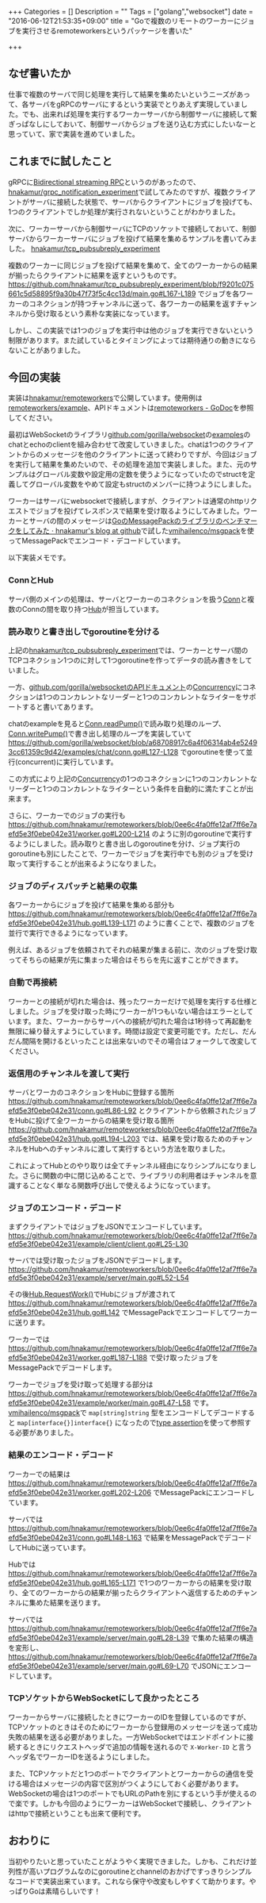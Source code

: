 +++
Categories = []
Description = ""
Tags = ["golang","websocket"]
date = "2016-06-12T21:53:35+09:00"
title = "Goで複数のリモートのワーカーにジョブを実行させるremoteworkersというパッケージを書いた"

+++
## なぜ書いたか
仕事で複数のサーバで同じ処理を実行して結果を集めたいというニーズがあって、各サーバをgRPCのサーバにするという実装でとりあえず実現していました。でも、出来れば処理を実行するワーカーサーバから制御サーバに接続して繋ぎっぱなしにしておいて、制御サーバからジョブを送り込む方式にしたいなーと思っていて、家で実装を進めていました。

## これまでに試したこと
gRPCに[Bidirectional streaming RPC](http://www.grpc.io/docs/tutorials/basic/go.html#bidirectional-streaming-rpc)というのがあったので、[hnakamur/grpc_notification_experiment](https://github.com/hnakamur/grpc_notification_experiment)で試してみたのですが、複数クライアントがサーバに接続した状態で、サーバからクライアントにジョブを投げても、1つのクライアントでしか処理が実行されないということがわかりました。

次に、ワーカーサーバから制御サーバにTCPのソケットで接続しておいて、制御サーバからワーカーサーバにジョブを投げて結果を集めるサンプルを書いてみました。
[hnakamur/tcp_pubsubreply_experiment](https://github.com/hnakamur/tcp_pubsubreply_experiment)

複数のワーカーに同じジョブを投げて結果を集めて、全てのワーカーからの結果が揃ったらクライアントに結果を返すというものです。 https://github.com/hnakamur/tcp_pubsubreply_experiment/blob/f9201c075661c5d58895f9a30b47f73f5c4cc13d/main.go#L167-L189 でジョブを各ワーカーのコネクションが持つチャンネルに送って、各ワーカーの結果を返すチャンネルから受け取るという素朴な実装になっています。

しかし、この実装では1つのジョブを実行中は他のジョブを実行できないという制限があります。また試しているとタイミングによっては期待通りの動きにならないことがありました。

## 今回の実装
実装は[hnakamur/remoteworkers](https://github.com/hnakamur/remoteworkers)で公開しています。使用例は[remoteworkers/example](https://github.com/hnakamur/remoteworkers/tree/0ee6c4fa0ffe12af7ff6e7aefd5e3f0ebe042e31/example)、APIドキュメントは[remoteworkers - GoDoc](https://godoc.org/github.com/hnakamur/remoteworkers)を参照してください。

最初はWebSocketのライブラリ[github.com/gorilla/websocket](https://github.com/gorilla/websocket)の[examples](https://github.com/gorilla/websocket/tree/a68708917c6a4f06314ab4e52493cc61359c9d42/examples)のchatとechoのclientを組み合わせて改変していきました。chatは1つのクライアントからのメッセージを他のクライアントに送って終わりですが、今回はジョブを実行して結果を集めたいので、その処理を追加で実装しました。また、元のサンプルはグローバル変数や設定用の定数を使うようになっていたのでstructを定義してグローバル変数をやめて設定もstructのメンバーに持つようにしました。

ワーカーはサーバにwebsocketで接続しますが、クライアントは通常のhttpリクエストでジョブを投げてレスポンスで結果を受け取るようにしてみました。ワーカーとサーバの間のメッセージは[GoのMessagePackのライブラリのベンチマークをしてみた · hnakamur's blog at github](/blog/2016/06/04/benchmark_go_msgpack_libraries/)で試した[vmihailenco/msgpack](https://github.com/vmihailenco/msgpack)を使ってMessagePackでエンコード・デコードしています。

以下実装メモです。

### ConnとHub
サーバ側のメインの処理は、サーバとワーカーのコネクションを扱う[Conn](https://github.com/hnakamur/remoteworkers/blob/0ee6c4fa0ffe12af7ff6e7aefd5e3f0ebe042e31/conn.go)と複数のConnの間を取り持つ[Hub](https://github.com/hnakamur/remoteworkers/blob/0ee6c4fa0ffe12af7ff6e7aefd5e3f0ebe042e31/hub.go)が担当しています。

### 読み取りと書き出しでgoroutineを分ける
上記の[hnakamur/tcp_pubsubreply_experiment](https://github.com/hnakamur/tcp_pubsubreply_experiment)では、ワーカーとサーバ間のTCPコネクション1つのに対して1つgoroutineを作ってデータの読み書きをしていました。

一方、[github.com/gorilla/websocketのAPIドキュメント](https://godoc.org/github.com/gorilla/websocket)の[Concurrency](https://godoc.org/github.com/gorilla/websocket#hdr-Concurrency)にコネクションは1つのコンカレントなリーダーと1つのコンカレントなライターをサポートすると書いてあります。

chatのexampleを見ると[Conn.readPump()](https://github.com/gorilla/websocket/blob/a68708917c6a4f06314ab4e52493cc61359c9d42/examples/chat/conn.go#L50-L69)で読み取り処理のループ、[Conn.writePump()](https://github.com/gorilla/websocket/blob/a68708917c6a4f06314ab4e52493cc61359c9d42/examples/chat/conn.go#L78-L116)で書き出し処理のループを実装していて https://github.com/gorilla/websocket/blob/a68708917c6a4f06314ab4e52493cc61359c9d42/examples/chat/conn.go#L127-L128 でgoroutineを使って並行(concurrent)に実行しています。

この方式により上記の[Concurrency](https://godoc.org/github.com/gorilla/websocket#hdr-Concurrency)の1つのコネクションに1つのコンカレントなリーダーと1つのコンカレントなライターという条件を自動的に満たすことが出来ます。

さらに、ワーカーでのジョブの実行も https://github.com/hnakamur/remoteworkers/blob/0ee6c4fa0ffe12af7ff6e7aefd5e3f0ebe042e31/worker.go#L200-L214 のように別のgoroutineで実行するようにしました。読み取りと書き出しのgoroutineを分け、ジョブ実行のgoroutineも別にしたことで、ワーカーでジョブを実行中でも別のジョブを受け取って実行することが出来るようになりました。

### ジョブのディスパッチと結果の収集
各ワーカーからにジョブを投げて結果を集める部分も https://github.com/hnakamur/remoteworkers/blob/0ee6c4fa0ffe12af7ff6e7aefd5e3f0ebe042e31/hub.go#L139-L171 のように書くことで、複数のジョブを並行で実行できるようになっています。

例えば、あるジョブを依頼されてそれの結果が集まる前に、次のジョブを受け取ってそちらの結果が先に集まった場合はそちらを先に返すことができます。

### 自動で再接続
ワーカーとの接続が切れた場合は、残ったワーカーだけで処理を実行する仕様としました。ジョブを受け取った時にワーカーが1つもいない場合はエラーとしています。また、ワーカーからサーバへの接続が切れた場合は1秒待って再起動を無限に繰り替えすようにしています。時間は設定で変更可能です。ただし、だんだん間隔を開けるといったことは出来ないのでその場合はフォークして改変してください。

### 返信用のチャンネルを渡して実行
サーバとワーカのコネクションをHubに登録する箇所 https://github.com/hnakamur/remoteworkers/blob/0ee6c4fa0ffe12af7ff6e7aefd5e3f0ebe042e31/conn.go#L86-L92 とクライアントから依頼されたジョブをHubに投げて全ワーカーからの結果を受け取る箇所 https://github.com/hnakamur/remoteworkers/blob/0ee6c4fa0ffe12af7ff6e7aefd5e3f0ebe042e31/hub.go#L194-L203 では、結果を受け取るためのチャンネルをHubへのチャンネルに渡して実行するという方法を取りました。

これによってHubとのやり取りは全てチャンネル経由になりシンプルになりました。さらに関数の中に閉じ込めることで、ライブラリの利用者はチャンネルを意識することなく単なる関数呼び出しで使えるようになっています。

### ジョブのエンコード・デコード

まずクライアントではジョブをJSONでエンコードしています。
https://github.com/hnakamur/remoteworkers/blob/0ee6c4fa0ffe12af7ff6e7aefd5e3f0ebe042e31/example/client/client.go#L25-L30

サーバでは受け取ったジョブをJSONでデコードします。
https://github.com/hnakamur/remoteworkers/blob/0ee6c4fa0ffe12af7ff6e7aefd5e3f0ebe042e31/example/server/main.go#L52-L54

その後[Hub.RequestWork()](https://github.com/hnakamur/remoteworkers/blob/0ee6c4fa0ffe12af7ff6e7aefd5e3f0ebe042e31/hub.go#L193-L205)でHubにジョブが渡されて
https://github.com/hnakamur/remoteworkers/blob/0ee6c4fa0ffe12af7ff6e7aefd5e3f0ebe042e31/hub.go#L142
でMessagePackでエンコードしてワーカーに送ります。

ワーカーでは
https://github.com/hnakamur/remoteworkers/blob/0ee6c4fa0ffe12af7ff6e7aefd5e3f0ebe042e31/worker.go#L187-L188
で受け取ったジョブをMessagePackでデコードします。

ワーカーでジョブを受け取って処理する部分は
https://github.com/hnakamur/remoteworkers/blob/0ee6c4fa0ffe12af7ff6e7aefd5e3f0ebe042e31/example/worker/main.go#L47-L58
です。[vmihailenco/msgpack](https://github.com/vmihailenco/msgpack)で `map[string]string` 型をエンコードしてデコードすると `map[interface{}]interface{}` になったので[type assertion](https://golang.org/ref/spec#Type_assertions)を使って参照する必要がありました。

### 結果のエンコード・デコード
ワーカーでの結果は
https://github.com/hnakamur/remoteworkers/blob/0ee6c4fa0ffe12af7ff6e7aefd5e3f0ebe042e31/worker.go#L202-L206
でMessagePackにエンコードしています。

サーバでは
https://github.com/hnakamur/remoteworkers/blob/0ee6c4fa0ffe12af7ff6e7aefd5e3f0ebe042e31/conn.go#L148-L163
で結果をMessagePackでデコードしてHubに送っています。

Hubでは
https://github.com/hnakamur/remoteworkers/blob/0ee6c4fa0ffe12af7ff6e7aefd5e3f0ebe042e31/hub.go#L165-L171
で1つのワーカーからの結果を受け取り、全てのワーカーからの結果が揃ったらクライアントへ返信するためのチャンネルに集めた結果を送ります。

サーバでは
https://github.com/hnakamur/remoteworkers/blob/0ee6c4fa0ffe12af7ff6e7aefd5e3f0ebe042e31/example/server/main.go#L28-L39
で集めた結果の構造を変形し、
https://github.com/hnakamur/remoteworkers/blob/0ee6c4fa0ffe12af7ff6e7aefd5e3f0ebe042e31/example/server/main.go#L69-L70
でJSONにエンコードしています。

### TCPソケットからWebSocketにして良かったところ

ワーカーからサーバに接続したときにワーカーのIDを登録しているのですが、TCPソケットのときはそのためにワーカーから登録用のメッセージを送って成功失敗の結果を送る必要がありました。一方WebSocketではエンドポイントに接続するときにリクエストヘッダで追加の情報を送れるので `X-Worker-ID` と言うヘッダ名でワーカーIDを送るようにしました。

また、TCPソケットだと1つのポートでクライアントとワーカーからの通信を受ける場合はメッセージの内容で区別がつくようにしておく必要があります。WebSocketの場合は1つのポートでもURLのPathを別にするという手が使えるので楽です。しかも今回のようにワーカーはWebSocketで接続し、クライアントはhttpで接続ということも出来て便利です。

## おわりに
当初やりたいと思っていたことがようやく実現できました。しかも、これだけ並列性が高いプログラムなのにgoroutineとchannelのおかげですっきりシンプルなコードで実装出来ています。これなら保守や改変もしやすくて助かります。やっぱりGoは素晴らしいです！
